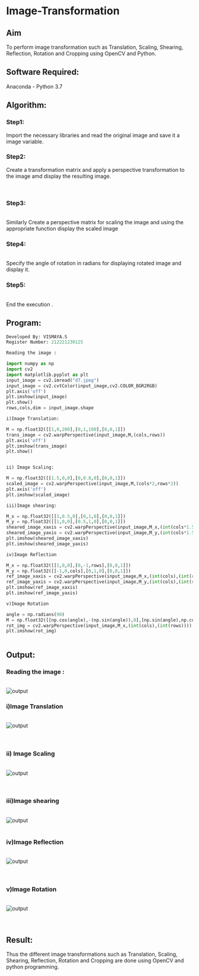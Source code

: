 # Image-Transformation
## Aim
To perform image transformation such as Translation, Scaling, Shearing, Reflection, Rotation and Cropping using OpenCV and Python.

## Software Required:
Anaconda - Python 3.7

## Algorithm:
### Step1: 
Import the necessary libraries and read the original image and save it a image variable.
<br>

### Step2:
Create a transformation matrix and apply a perspective transformation to the image amd display the resulting image.

<br>

### Step3:
<br>Similarly Create a perspective matrix for scaling the image and using the appropriate function display the scaled image

### Step4:
<br> Specify the angle of rotation in radians for displaying rotated image and display it.

### Step5:
<br> End the execution .

## Program:
```python
Developed By: VISMAYA.S
Register Number: 212221230125

Reading the image : 

import numpy as np
import cv2
import matplotlib.pyplot as plt
input_image = cv2.imread("d7.jpeg")
input_image = cv2.cvtColor(input_image,cv2.COLOR_BGR2RGB)
plt.axis('off')
plt.imshow(input_image)
plt.show()
rows,cols,dim = input_image.shape

i)Image Translation:

M = np.float32([[1,0,200],[0,1,100],[0,0,1]])
trans_image = cv2.warpPerspective(input_image,M,(cols,rows))
plt.axis('off')
plt.imshow(trans_image)
plt.show()


ii) Image Scaling:

M = np.float32([[1.5,0,0],[0,0.8,0],[0,0,1]])
scaled_image = cv2.warpPerspective(input_image,M,(cols*2,rows*2))
plt.axis('off')
plt.imshow(scaled_image)

iii)Image shearing:

M_x = np.float32([[1,0.5,0],[0,1,0],[0,0,1]])
M_y = np.float32([[1,0,0],[0.5,1,0],[0,0,1]])
sheared_image_xaxis = cv2.warpPerspective(input_image,M_x,(int(cols*1.5),(int(rows*1.5))))
sheared_image_yaxis = cv2.warpPerspective(input_image,M_y,(int(cols*1.5),(int(rows*1.5))))
plt.imshow(sheared_image_xaxis)
plt.imshow(sheared_image_yaxis)

iv)Image Reflection

M_x = np.float32([[1,0,0],[0,-1,rows],[0,0,1]])
M_y = np.float32([[-1,0,cols],[0,1,0],[0,0,1]])
ref_image_xaxis = cv2.warpPerspective(input_image,M_x,(int(cols),(int(rows))))
ref_image_yaxis = cv2.warpPerspective(input_image,M_y,(int(cols),(int(rows))))
plt.imshow(ref_image_xaxis)
plt.imshow(ref_image_yaxis)

v)Image Rotation

angle = np.radians(90)
M = np.float32([[np.cos(angle),-(np.sin(angle)),0],[np.sin(angle),np.cos(angle),0],[0,0,1]])
rot_img = cv2.warpPerspective(input_image,M_x,(int(cols),(int(rows))))
plt.imshow(rot_img)



```
## Output:

### Reading the image :

<br>![output](1.png)

### i)Image Translation
<br> ![output](2.png)
<br>
<br>
<br>

### ii) Image Scaling
<br> ![output](3.png)
<br>
<br>
<br>


### iii)Image shearing
<br>![output](4.png)
<br>
<br>


### iv)Image Reflection
<br> ![output](5.png)
<br>
<br>
<br>



### v)Image Rotation
<br> ![output](6.png)
<br>
<br>
<br>






## Result: 

Thus the different image transformations such as Translation, Scaling, Shearing, Reflection, Rotation and Cropping are done using OpenCV and python programming.
